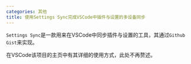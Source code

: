 ```yaml
---
categories: 其他
title: 使用Settings Sync完成VSCode中插件与设置的多设备同步
---
```


`Settings Sync`是一款用来在VSCode中同步插件与设置的工具，其通过`Github Gist`来实现。

在VSCode该项目的主页中有其详细的使用方式，此处不再赘述。